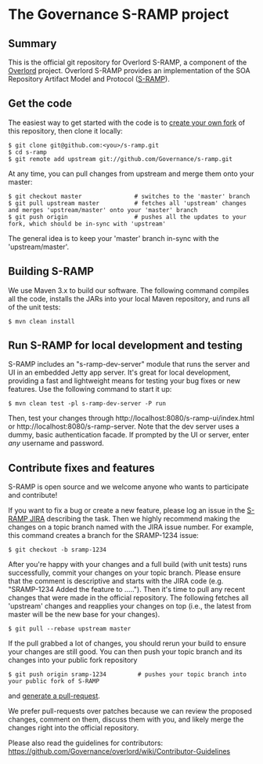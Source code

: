 # The Governance S-RAMP project

## Summary

This is the official git repository for Overlord S-RAMP, a component of the [Overlord](http://www.jboss.org/overlord) project.  Overlord S-RAMP provides an implementation of the SOA Repository Artifact Model and Protocol ([S-RAMP](https://www.oasis-open.org/committees/s-ramp/)).

## Get the code

The easiest way to get started with the code is to [create your own fork](http://help.github.com/forking/) of this repository, then clone it locally:

	$ git clone git@github.com:<you>/s-ramp.git
	$ cd s-ramp
	$ git remote add upstream git://github.com/Governance/s-ramp.git
	
At any time, you can pull changes from upstream and merge them onto your master:

	$ git checkout master               # switches to the 'master' branch
	$ git pull upstream master          # fetches all 'upstream' changes and merges 'upstream/master' onto your 'master' branch
	$ git push origin                   # pushes all the updates to your fork, which should be in-sync with 'upstream'

The general idea is to keep your 'master' branch in-sync with the 'upstream/master'.

## Building S-RAMP

We use Maven 3.x to build our software. The following command compiles all the code, installs the JARs into your local Maven repository, and runs all of the unit tests:

	$ mvn clean install
	
## Run S-RAMP for local development and testing

S-RAMP includes an "s-ramp-dev-server" module that runs the server and UI in an embedded Jetty app server.  It's great for local development, providing a fast and lightweight means for testing your bug fixes or new features.  Use the following command to start it up:

	$ mvn clean test -pl s-ramp-dev-server -P run

Then, test your changes through http://localhost:8080/s-ramp-ui/index.html or http://localhost:8080/s-ramp-server.  Note that the dev server uses a dummy, basic authentication facade.  If prompted by the UI or server, enter *any* username and password.

## Contribute fixes and features

S-RAMP is open source and we welcome anyone who wants to participate and contribute!

If you want to fix a bug or create a new feature, please log an issue in the [S-RAMP JIRA](http://issues.jboss.org/browse/SRAMP) describing the task. Then we highly recommend making the changes on a topic branch named with the JIRA issue number. For example, this command creates a branch for the SRAMP-1234 issue:

	$ git checkout -b sramp-1234

After you're happy with your changes and a full build (with unit tests) runs successfully, commit your changes on your topic branch.  Please ensure that the comment is descriptive and starts with the JIRA code (e.g. "SRAMP-1234 Added the feature to …..").  Then it's time to pull any recent changes that were made in the official repository.  The following fetches all 'upstream' changes and reapplies your changes on top (i.e., the latest from master will be the new base for your changes).

	$ git pull --rebase upstream master

If the pull grabbed a lot of changes, you should rerun your build to ensure your changes are still good.
You can then push your topic branch and its changes into your public fork repository

	$ git push origin sramp-1234         # pushes your topic branch into your public fork of S-RAMP

and [generate a pull-request](http://help.github.com/pull-requests/). 

We prefer pull-requests over patches because we can review the proposed changes, comment on them,
discuss them with you, and likely merge the changes right into the official repository.

Please also read the guidelines for contributors: https://github.com/Governance/overlord/wiki/Contributor-Guidelines
